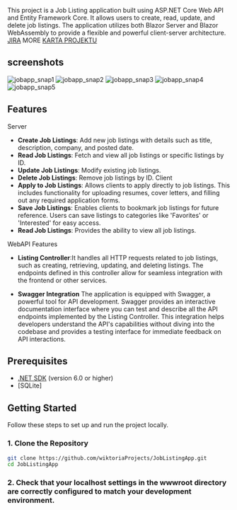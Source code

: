 
This project is a Job Listing application built using ASP.NET Core Web API and Entity Framework Core. It allows users to create, read, update, and delete job listings. The application utilizes both Blazor Server and Blazor WebAssembly to provide a flexible and powerful client-server architecture. 
[JIRA](https://joblistingapp.atlassian.net/jira/software/projects/JBA/boards/34/timeline)
MORE
[KARTA PROJEKTU](https://docs.google.com/document/d/10jgVpblVkaSW4zHGEwVzKgBJ-58-4s3Qi8xNSz3aSGE/edit)
## screenshots
![jobapp_snap1](https://github.com/wiktoriaProjects/JobListingApp/assets/163647716/34c3b06c-1d11-4778-a230-035620f1b7c2)
![jobapp_snap2](https://github.com/wiktoriaProjects/JobListingApp/assets/163647716/0ea1c418-29db-46eb-bfbb-e4b374487dc9)
![jobapp_snap3](https://github.com/wiktoriaProjects/JobListingApp/assets/163647716/646b51e4-d38f-40d6-8ede-a9e7fe8cdf8c)
![jobapp_snap4](https://github.com/wiktoriaProjects/JobListingApp/assets/163647716/610586f2-ea32-42be-a5c2-1604fd50b8a2)
![jobapp_snap5](https://github.com/wiktoriaProjects/JobListingApp/assets/163647716/53238842-9aff-4668-ad85-d05924384e5a)


## Features

Server
- **Create Job Listings**: Add new job listings with details such as title, description, company, and posted date.
- **Read Job Listings**: Fetch and view all job listings or specific listings by ID.
- **Update Job Listings**: Modify existing job listings.
- **Delete Job Listings**: Remove job listings by ID.
Client
- **Apply to Job Listings**: Allows clients to apply directly to job listings. This includes functionality for uploading resumes, cover letters, and filling out any required application forms.
- **Save Job Listings**: Enables clients to bookmark job listings for future reference. Users can save listings to categories like 'Favorites' or 'Interested' for easy access.
- **Read Job Listings**: Provides the ability to view all job listings.
  
WebAPI Features
- **Listing Controller**:It handles all HTTP requests related to job listings, such as creating, retrieving, updating, and deleting listings. The endpoints defined in this controller allow for seamless integration with the frontend or other services.

- **Swagger Integration** The application is equipped with Swagger, a powerful tool for API development. Swagger provides an interactive documentation interface where you can test and describe all the API endpoints implemented by the Listing Controller. This integration helps developers understand the API's capabilities without diving into the codebase and provides a testing interface for immediate feedback on API interactions.

## Prerequisites

- [.NET SDK](https://dotnet.microsoft.com/download) (version 6.0 or higher)
- [SQLite]

## Getting Started

Follow these steps to set up and run the project locally.

### 1. Clone the Repository

```bash
git clone https://github.com/wiktoriaProjects/JobListingApp.git
cd JobListingApp
```
### 2. Check that your localhost settings in the wwwroot directory are correctly configured to match your development environment. 

